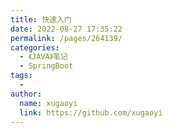 ```yaml
---
title: 快速入门
date: 2022-08-27 17:35:22
permalink: /pages/264139/
categories:
  - 《JAVA》笔记
  - SpringBoot
tags:
  - 
author: 
  name: xugaoyi
  link: https://github.com/xugaoyi
---
```

